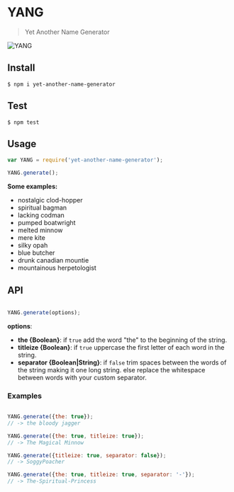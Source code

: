 

# YANG
> Yet Another Name Generator

![YANG](https://github.com/oferitz/YANG/workflows/Node.js%20CI/badge.svg)

## Install

```
$ npm i yet-another-name-generator
```

## Test

```
$ npm test
```

## Usage

```js
var YANG = require('yet-another-name-generator');

YANG.generate();

```
**Some examples:**

* nostalgic clod-hopper
* spiritual bagman
* lacking codman
* pumped boatwright
* melted minnow
* mere kite
* silky opah
* blue butcher
* drunk canadian mountie
* mountainous herpetologist

## API
```js

YANG.generate(options);

```
**options**:

* **the {Boolean}**: if `true` add the word "the" to the beginning of the string.
* **titleize {Boolean}**: if `true` uppercase the first letter of each word in the string.
* **separator {Boolean|String}**: if `false` trim spaces between the words of the string making it one long string.
                                  else replace the whitespace between words with your custom separator.
                                  
### Examples
```js

YANG.generate({the: true});
// -> the bloody jagger

YANG.generate({the: true, titleize: true});
// -> The Magical Minnow

YANG.generate({titleize: true, separator: false});
// -> SoggyPoacher

YANG.generate({the: true, titleize: true, separator: '-'});
// -> The-Spiritual-Princess
```
